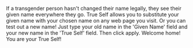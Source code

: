 If a transgender person hasn't changed their name legally, they see their given name everywhere they go. True Self allows you to substitute your given name with your chosen name on any web page you visit. Or you can test
out a new name! Just type your old name in the 'Given Name' field and your new
name in the 'True Self' field. Then click apply. Welcome home! You are your
True Self!

